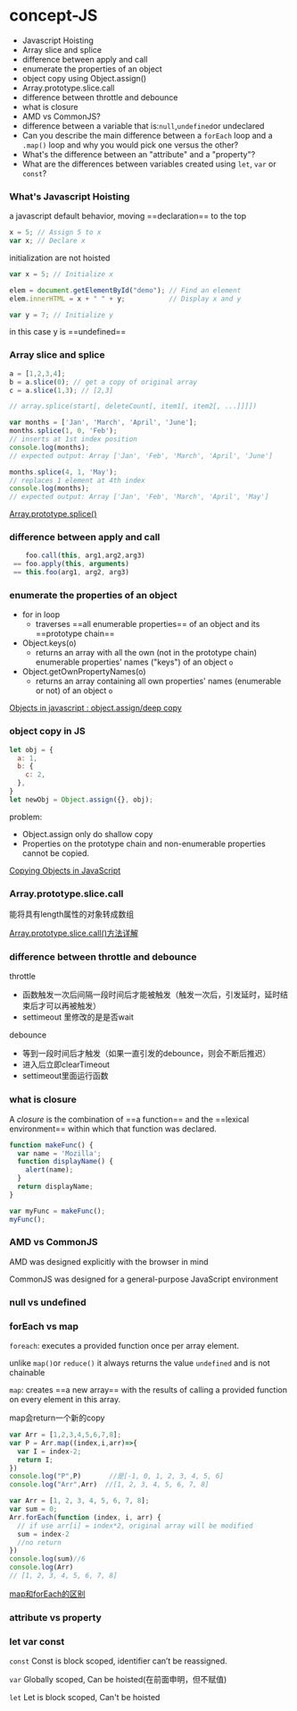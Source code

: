 # concept-JS

- Javascript Hoisting
- Array slice and splice
- difference between apply and call
- enumerate the properties of an object
- object copy using Object.assign()
- Array.prototype.slice.call
- difference between throttle and debounce
- what is closure
- AMD vs CommonJS?
- difference between a variable that is:```null```,```undefined```or undeclared
- Can you describe the main difference between a `forEach` loop and a `.map()` loop and why you would pick one versus the other?
- What's the difference between an "attribute" and a "property"?
- What are the differences between variables created using `let`, `var` or `const`?




### What's Javascript Hoisting

a javascript default behavior, moving ==declaration== to the top

```javascript
x = 5; // Assign 5 to x
var x; // Declare x
```

initialization are not hoisted

```javascript
var x = 5; // Initialize x

elem = document.getElementById("demo"); // Find an element 
elem.innerHTML = x + " " + y;           // Display x and y

var y = 7; // Initialize y
```

in this case y is ==undefined==



### Array slice and splice

```javascript
a = [1,2,3,4];
b = a.slice(0); // get a copy of original array
c = a.slice(1,3); // [2,3]
```

```javascript
// array.splice(start[, deleteCount[, item1[, item2[, ...]]]])

var months = ['Jan', 'March', 'April', 'June'];
months.splice(1, 0, 'Feb');
// inserts at 1st index position
console.log(months);
// expected output: Array ['Jan', 'Feb', 'March', 'April', 'June']

months.splice(4, 1, 'May');
// replaces 1 element at 4th index
console.log(months);
// expected output: Array ['Jan', 'Feb', 'March', 'April', 'May']
```

[Array.prototype.splice()](https://developer.mozilla.org/en-US/docs/Web/JavaScript/Reference/Global_Objects/Array/splice)



### difference between apply and call

```javascript
	foo.call(this, arg1,arg2,arg3) 
 == foo.apply(this, arguments)
 == this.foo(arg1, arg2, arg3)
```



### enumerate the properties of an object

- for in loop
  - traverses ==all enumerable properties== of an object and its ==prototype chain==
- Object.keys(o)
  - returns an array with all the own (not in the prototype chain) enumerable properties' names ("keys") of an object `o`
- Object.getOwnPropertyNames(o)
  - returns an array containing all own properties' names (enumerable or not) of an object `o`

[Objects in javascript : object.assign/deep copy](https://medium.com/@tkssharma/objects-in-javascript-object-assign-deep-copy-64106c9aefab)



### object copy in JS

```javascript
let obj = {
  a: 1,
  b: {
    c: 2,
  },
}
let newObj = Object.assign({}, obj);
```

problem:

- Object.assign only do shallow copy
- Properties on the prototype chain and non-enumerable properties cannot be copied.

[Copying Objects in JavaScript](https://scotch.io/bar-talk/copying-objects-in-javascript)



### Array.prototype.slice.call

能将具有length属性的对象转成数组

[Array.prototype.slice.call()方法详解](http://blog.csdn.net/i10630226/article/details/49702375)



### difference between throttle and debounce

throttle

- 函数触发一次后间隔一段时间后才能被触发（触发一次后，引发延时，延时结束后才可以再被触发）
- settimeout 里修改的是是否wait

debounce

- 等到一段时间后才触发（如果一直引发的debounce，则会不断后推迟）
- 进入后立即clearTimeout
- settimeout里面运行函数



### what is closure

A *closure* is the combination of ==a function== and the ==lexical environment== within which that function was declared. 

```javascript
function makeFunc() {
  var name = 'Mozilla';
  function displayName() {
    alert(name);
  }
  return displayName;
}

var myFunc = makeFunc();
myFunc();
```



### AMD vs CommonJS

AMD  was designed explicitly with the browser in mind

CommonJS was designed for a general-purpose JavaScript environment



### null vs undefined





### forEach vs map

`foreach`: executes a provided function once per array element.

unlike `map()`or `reduce()` it always returns the value `undefined` and is not chainable



`map`: creates ==a new array== with the results of calling a provided function on every element in this array.

map会return一个新的copy



```javascript
var Arr = [1,2,3,4,5,6,7,8];
var P = Arr.map((index,i,arr)=>{
  var I = index-2;
  return I;
})
console.log("P",P)       //是[-1, 0, 1, 2, 3, 4, 5, 6]
console.log("Arr",Arr)  //[1, 2, 3, 4, 5, 6, 7, 8]

var Arr = [1, 2, 3, 4, 5, 6, 7, 8];
var sum = 0;
Arr.forEach(function (index, i, arr) {
  // if use arr[i] = index*2, original array will be modified
  sum = index-2
  //no return
})
console.log(sum)//6
console.log(Arr)
// [1, 2, 3, 4, 5, 6, 7, 8]
```

[map和forEach的区别](https://www.jianshu.com/p/607668e607dd)



### attribute vs property



### let var const

`const` Const is block scoped, identifier can’t be reassigned.

`var` Globally scoped, Can be hoisted(在前面申明，但不赋值)

`let` Let is block scoped, Can't be hoisted